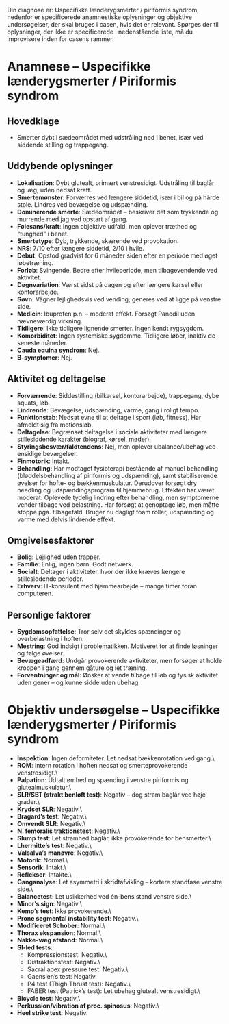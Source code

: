 

Din diagnose er: Uspecifikke lænderygsmerter / piriformis syndrom, nedenfor er specificerede anamnestiske oplysninger og objektive undersøgelser, der skal bruges i casen, hvis det er relevant. Spørges der til oplysninger, der ikke er specificerede i nedenstående liste, må du improvisere inden for casens rammer.

# Anamnese – Uspecifikke lænderygsmerter / Piriformis syndrom

## Hovedklage

-   Smerter dybt i sædeområdet med udstråling ned i benet, især ved siddende stilling og trappegang.

## Uddybende oplysninger

-   **Lokalisation**: Dybt glutealt, primært venstresidigt. Udstråling til baglår og læg, uden nedsat kraft.
-   **Smertemønster**: Forværres ved længere siddetid, især i bil og på hårde stole. Lindres ved bevægelse og udspænding.
-   **Dominerende smerte**: Sædeområdet – beskriver det som trykkende og murrende med jag ved opstart af gang.
-   **Følesans/kraft**: Ingen objektive udfald, men oplever træthed og “tunghed” i benet.
-   **Smertetype**: Dyb, trykkende, skærende ved provokation.
-   **NRS**: 7/10 efter længere siddetid, 2/10 i hvile.
-   **Debut**: Opstod gradvist for 6 måneder siden efter en periode med øget løbetræning.
-   **Forløb**: Svingende. Bedre efter hvileperiode, men tilbagevendende ved aktivitet.
-   **Døgnvariation**: Værst sidst på dagen og efter længere kørsel eller kontorarbejde.
-   **Søvn**: Vågner lejlighedsvis ved vending; generes ved at ligge på venstre side.
-   **Medicin**: Ibuprofen p.n. – moderat effekt. Forsøgt Panodil uden nævneværdig virkning.
-   **Tidligere**: Ikke tidligere lignende smerter. Ingen kendt rygsygdom.
-   **Komorbiditet**: Ingen systemiske sygdomme. Tidligere løber, inaktiv de seneste måneder.
-   **Cauda equina syndrom**: Nej.
-   **B-symptomer**: Nej.

## Aktivitet og deltagelse

-   **Forværrende**: Siddestilling (bilkørsel, kontorarbejde), trappegang, dybe squats, løb.
-   **Lindrende**: Bevægelse, udspænding, varme, gang i roligt tempo.
-   **Funktionstab**: Nedsat evne til at deltage i sport (løb, fitness). Har afmeldt sig fra motionsløb.
-   **Deltagelse**: Begrænset deltagelse i sociale aktiviteter med længere stillesiddende karakter (biograf, kørsel, møder).
-   **Styringsbesvær/faldtendens**: Nej, men oplever ubalance/ubehag ved ensidige bevægelser.
-   **Finmotorik**: Intakt.
-   **Behandling**: Har modtaget fysioterapi bestående af manuel behandling (bløddelsbehandling af piriformis og udspænding), samt stabiliserende øvelser for hofte- og bækkenmuskulatur. Derudover forsøgt dry needling og udspændingsprogram til hjemmebrug. Effekten har været moderat: Oplevede tydelig lindring efter behandling, men symptomerne vender tilbage ved belastning. Har forsøgt at genoptage løb, men måtte stoppe pga. tilbagefald. Bruger nu dagligt foam roller, udspænding og varme med delvis lindrende effekt.

## Omgivelsesfaktorer

-   **Bolig**: Lejlighed uden trapper.
-   **Familie**: Enlig, ingen børn. Godt netværk.
-   **Socialt**: Deltager i aktiviteter, hvor der ikke kræves længere stillesiddende perioder.
-   **Erhverv**: IT-konsulent med hjemmearbejde – mange timer foran computeren.

## Personlige faktorer

-   **Sygdomsopfattelse**: Tror selv det skyldes spændinger og overbelastning i hoften.
-   **Mestring**: God indsigt i problematikken. Motiveret for at finde løsninger og følge øvelser.
-   **Bevægeadfærd**: Undgår provokerende aktiviteter, men forsøger at holde kroppen i gang gennem gåture og let træning.
-   **Forventninger og mål**: Ønsker at vende tilbage til løb og fysisk aktivitet uden gener – og kunne sidde uden ubehag.

# Objektiv undersøgelse – Uspecifikke lænderygsmerter / Piriformis syndrom

-   **Inspektion**: Ingen deformiteter. Let nedsat bækkenrotation ved gang.\
-   **ROM**: Intern rotation i hoften nedsat og smerteprovokerende venstresidigt.\
-   **Palpation**: Udtalt ømhed og spænding i venstre piriformis og glutealmuskulatur.\
-   **SLR/SBT (strakt benløft test)**: Negativ – dog stram baglår ved høje grader.\
-   **Krydset SLR**: Negativ.\
-   **Bragard’s test**: Negativ.\
-   **Omvendt SLR**: Negativ.\
-   **N. femoralis traktionstest**: Negativ.\
-   **Slump test**: Let stramhed baglår, ikke provokerende for bensmerter.\
-   **Lhermitte’s test**: Negativ.\
-   **Valsalva’s manøvre**: Negativ.\
-   **Motorik**: Normal.\
-   **Sensorik**: Intakt.\
-   **Reflekser**: Intakte.\
-   **Ganganalyse**: Let asymmetri i skridtafvikling – kortere standfase venstre side.\
-   **Balancetest**: Let usikkerhed ved én-bens stand venstre side.\
-   **Minor’s sign**: Negativ.\
-   **Kemp’s test**: Ikke provokerende.\
-   **Prone segmental instability test**: Negativ.\
-   **Modificeret Schober**: Normal.\
-   **Thorax ekspansion**: Normal.\
-   **Nakke-væg afstand**: Normal.\
-   **SI-led tests**:
    -   Kompressionstest: Negativ.\
    -   Distraktionstest: Negativ.\
    -   Sacral apex pressure test: Negativ.\
    -   Gaenslen’s test: Negativ.
    -   P4 test (Thigh Thrust test): Negativ.\
    -   FABER test (Patrick’s test): Let ubehag glutealt venstresidigt.\
-   **Bicycle test**: Negativ.\
-   **Perkussion/vibration af proc. spinosus**: Negativ.\
-   **Heel strike test**: Negativ.
